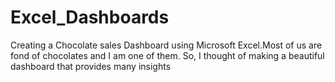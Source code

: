 # Excel_Dashboards
Creating a Chocolate sales Dashboard using Microsoft Excel.Most of us are fond of chocolates and I am one of them. So, I thought of making a beautiful dashboard that provides many insights

